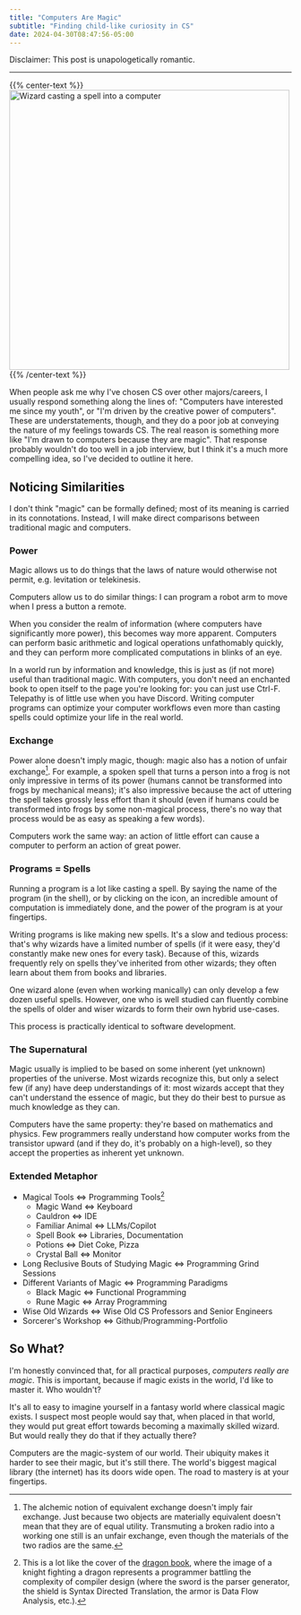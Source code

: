 ```yaml
---
title: "Computers Are Magic"
subtitle: "Finding child-like curiosity in CS"
date: 2024-04-30T08:47:56-05:00
---
```


Disclaimer: This post is unapologetically romantic.

---

{{% center-text %}}
<img src="/images/computers-are-magic.jpg" alt="Wizard casting a spell into a computer" height="500px"/>
{{% /center-text %}}

When people ask me why I've chosen CS over other majors/careers, I usually respond something along the lines of: "Computers have interested me since my youth", or "I'm driven by the creative power of computers".
These are understatements, though, and they do a poor job at conveying the nature of my feelings towards CS.
The real reason is something more like "I'm drawn to computers because they are magic".
That response probably wouldn't do too well in a job interview, but I think it's a much more compelling idea, so I've decided to outline it here.

## Noticing Similarities

I don't think "magic" can be formally defined; most of its meaning is carried in its connotations.
Instead, I will make direct comparisons between traditional magic and computers.

### Power

Magic allows us to do things that the laws of nature would otherwise not permit, e.g. levitation or telekinesis.

Computers allow us to do similar things: I can program a robot arm to move when I press a button a remote.

When you consider the realm of information (where computers have significantly more power), this becomes way more apparent.
Computers can perform basic arithmetic and logical operations unfathomably quickly, and they can perform more complicated computations in blinks of an eye.

In a world run by information and knowledge, this is just as (if not more) useful than traditional magic.
With computers, you don't need an enchanted book to open itself to the page you're looking for: you can just use Ctrl-F.
Telepathy is of little use when you have Discord.
Writing computer programs can optimize your computer workflows even more than casting spells could optimize your life in the real world.

### Exchange

Power alone doesn't imply magic, though: magic also has a notion of unfair exchange[^eq-ex].
For example, a spoken spell that turns a person into a frog is not only impressive in terms of its power (humans cannot be transformed into frogs by mechanical means); it's also impressive because the act of uttering the spell takes grossly less effort than it should (even if humans could be transformed into frogs by some non-magical process, there's no way that process would be as easy as speaking a few words).

[^eq-ex]: The alchemic notion of equivalent exchange doesn't imply fair exchange.
Just because two objects are materially equivalent doesn't mean that they are of equal utility.
Transmuting a broken radio into a working one still is an unfair exchange, even though the materials of the two radios are the same.

Computers work the same way: an action of little effort can cause a computer to perform an action of great power.

### Programs = Spells

Running a program is a lot like casting a spell.
By saying the name of the program (in the shell), or by clicking on the icon, an incredible amount of computation is immediately done, and the power of the program is at your fingertips.

Writing programs is like making new spells.
It's a slow and tedious process: that's why wizards have a limited number of spells (if it were easy, they'd constantly make new ones for every task).
Because of this, wizards frequently rely on spells they've inherited from other wizards; they often learn about them from books and libraries.

One wizard alone (even when working manically) can only develop a few dozen useful spells.
However, one who is well studied can fluently combine the spells of older and wiser wizards to form their own hybrid use-cases.

This process is practically identical to software development.

### The Supernatural

Magic usually is implied to be based on some inherent (yet unknown) properties of the universe.
Most wizards recognize this, but only a select few (if any) have deep understandings of it: most wizards accept that they can't understand the essence of magic, but they do their best to pursue as much knowledge as they can.

Computers have the same property: they're based on mathematics and physics.
Few programmers really understand how computer works from the transistor upward (and if they do, it's probably on a high-level), so they accept the properties as inherent yet unknown.

### Extended Metaphor

- Magical Tools <=> Programming Tools[^dragon-book-cover]
    - Magic Wand <=> Keyboard
    - Cauldron <=> IDE
    - Familiar Animal <=> LLMs/Copilot
    - Spell Book <=> Libraries, Documentation
    - Potions <=> Diet Coke, Pizza
    - Crystal Ball <=> Monitor
- Long Reclusive Bouts of Studying Magic <=> Programming Grind Sessions
- Different Variants of Magic <=> Programming Paradigms
    - Black Magic <=> Functional Programming
    - Rune Magic <=> Array Programming
- Wise Old Wizards <=> Wise Old CS Professors and Senior Engineers
- Sorcerer's Workshop <=> Github/Programming-Portfolio

[^dragon-book-cover]: This is a lot like the cover of the [dragon book](https://en.wikipedia.org/wiki/Compilers:_Principles,_Techniques,_and_Tools), where the image of a knight fighting a dragon represents a programmer battling the complexity of compiler design (where the sword is the parser generator, the shield is Syntax Directed Translation, the armor is Data Flow Analysis, etc.).

## So What?

I'm honestly convinced that, for all practical purposes, *computers really are magic*.
This is important, because if magic exists in the world, I'd like to master it.
Who wouldn't?

It's all to easy to imagine yourself in a fantasy world where classical magic exists.
I suspect most people would say that, when placed in that world, they would put great effort towards becoming a maximally skilled wizard.
But would really they do that if they actually there?

Computers are the magic-system of our world.
Their ubiquity makes it harder to see their magic, but it's still there.
The world's biggest magical library (the internet) has its doors wide open.
The road to mastery is at your fingertips.
